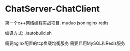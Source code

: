 # ChatServer-ChatClient
第一个c++网络编程实战项目. muduo json nginx redis

编译方式:
./autobuild.sh

需要nginx配置的tcp负载均衡服务
需要启用MySQL和Redis服务
